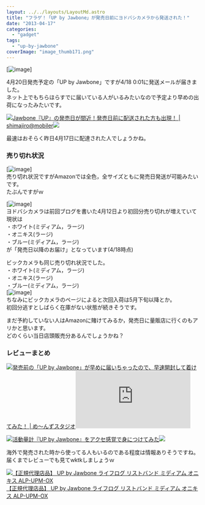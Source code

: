 ```yaml
---
layout: ../../layouts/LayoutMd.astro
title: "フラゲ！「UP by Jawbone」が発売日前にヨドバシカメラから発送された！"
date: "2013-04-17"
categories: 
  - "gadget"
tags: 
  - "up-by-jawbone"
coverImage: "image_thumb171.png"
---
```


[![image](/wp/images/image_thumb17.png "image")]

4月20日発売予定の「UP by Jawbone」ですが4/18 0:01に発送メールが届きました。  
ネット上でもちらほらすでに届いている人がいるみたいなので予定より早めの出荷になったみたいです。

[![](http://capture.heartrails.com/150x130/shadow?http://shimajiro-mobiler.net/2013/04/17/post16060/)](http://shimajiro-mobiler.net/2013/04/17/post16060/)[Jawbone『UP』の発売日が間近！発売日前に配送された方も出現！ | shimajiro@mobiler](http://shimajiro-mobiler.net/2013/04/17/post16060/)[![](http://b.hatena.ne.jp/entry/image/http://shimajiro-mobiler.net/2013/04/17/post16060/)](http://b.hatena.ne.jp/entry/http://shimajiro-mobiler.net/2013/04/17/post16060/)

最速はおそらく昨日4月17日に配達された人でしょうかね。

### 売り切れ状況

[![image](/wp/images/image_thumb18.png "image")]  
売り切れ状況ですがAmazonでは全色，全サイズともに発売日発送が可能みたいです。  
たぶんですがｗ

[![image](/wp/images/image_thumb19.png "image")]  
ヨドバシカメラは前回ブログを書いた4月12日より初回分売り切れが増えていて現状は  
・ホワイト(ミディアム，ラージ)  
・オニキス(ラージ)  
・ブルー(ミディアム，ラージ)  
が「発売日以降のお届け」となっています(4/18時点)

ビックカメラも同じ売り切れ状況でした。  
・ホワイト(ミディアム，ラージ)  
・オニキス(ラージ)  
・ブルー(ミディアム，ラージ)  
[![image](/wp/images/image_thumb20.png "image")]  
ちなみにビックカメラのページによると次回入荷は5月下旬以降とか。  
初回分逃すとしばらく在庫がない状態が続きそうです。

まだ予約していない人はAmazonに賭けてみるか，発売日に量販店に行くのもアリかと思います。  
どのくらい当日店頭販売分あるんでしょうかね？

### レビューまとめ

[![](http://capture.heartrails.com/150x130/shadow?http://blog.livedoor.jp/mensstudio/archives/54457834.html)](http://blog.livedoor.jp/mensstudio/archives/54457834.html)[発売前の「UP by Jawbone」が早めに届いちゃったので、早速開封して着けてみた！ | め～んずスタジオ](http://blog.livedoor.jp/mensstudio/archives/54457834.html)[![](http://b.hatena.ne.jp/entry/image/http://blog.livedoor.jp/mensstudio/archives/54457834.html)](http://b.hatena.ne.jp/entry/http://blog.livedoor.jp/mensstudio/archives/54457834.html)  
  
[![](http://capture.heartrails.com/150x130/shadow?http://weekly.ascii.jp/elem/000/000/137/137392/)](http://weekly.ascii.jp/elem/000/000/137/137392/)[活動量計『UP by Jawbone』をアクセ感覚で身につけてみた](http://weekly.ascii.jp/elem/000/000/137/137392/)[![](http://b.hatena.ne.jp/entry/image/http://weekly.ascii.jp/elem/000/000/137/137392/)](http://b.hatena.ne.jp/entry/http://weekly.ascii.jp/elem/000/000/137/137392/)  
  
海外で発売された時から使ってる人もいるのである程度は情報ありそうですね。  
届くまでレビューでも見てwktkしましょうｗ

[![【正規代理店品】 UP by Jawbone ライフログ リストバンド ミディアム オニキス ALP-UPM-OX](/wp/images/41nslP9cGeL._SL160_.jpg)  
【正規代理店品】 UP by Jawbone ライフログ リストバンド ミディアム オニキス ALP-UPM-OX  
](https://www.amazon.co.jp/exec/obidos/ASIN/B00C6QW8I8/mizuka123-22/ref=nosim)

